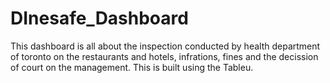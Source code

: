 # DInesafe_Dashboard
This dashboard is all about the inspection conducted by health department of toronto on the restaurants and hotels, infrations, fines and the decission of court on the management. This is built using the Tableu.
